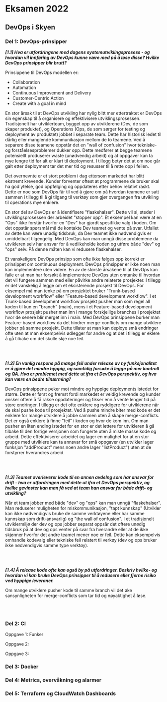 # Eksamen 2022
## DevOps i Skyen


### Del 1: DevOps-prinsipper
***[1.1] Hva er utfordringene med dagens systemutviklingsprosess - og hvordan vil innføring av DevOps kunne være med på å løse disse? Hvilke DevOps prinsipper blir brutt?***

Prinsippene til DevOps modellen er:
* Collaboration
* Automation
* Continuous Improvement and Delivery
* Customer-Centric Action
* Create with a goal in mind

En stor årsak til at DevOps utvikling har nylig blitt mer ettertraktet er DevOps sin egenskap til å organisere og effektivisere utviklingsprosessen. Tradisjonelt har utviklerteam, bygget opp av utviklerene (Dev, de som skaper produktet), og Operations (Ops, de som sørger for testing og deployment av produktet) jobbet i separate team. Dette har historisk ledet til dårlig eller manglende kommunikasjon mellom de to teamene. Ved å separere disse teamene oppstår det en "wall of confusion" hvor tekniske- og forståelsesproblemer dukker opp. Dette medfører at begge teamene potensiellt produserer waste (unødvendig arbeid) og at oppgaver kan ta mye lengre tid før alt er klart til deployment. I tillegg betyr det at om noe går galt etter deployment tar det mer tid og resusser til å rette opp i feilen. 

Det overnevnte er et stort problem i dag ettersom markedet har blitt ekstremt krevende. Kunder forventer oftest at programmene de bruker skal ha god ytelse, god oppfølging og oppdateres etter behov relativt raskt. Dette er noe som DevOps får til ved å gjøre om på hvordan teamene er satt sammen i tillegg til å gi tilgang til verktøy som gjør overgangen fra utvikling til operations mye enklere.

En stor del av DevOps er å identifisere "flaskehalser". Dette vil si, steder i utviklingsprosessen der arbeidet "stopper opp". Et eksempel kan være at en "Ops" ikke forstår hvorfor en "Dev" har gjordt spesifikke valg i koden. Om det oppstår spørsmål må de kontakte Dev teamet og vente på svar. Utfallet av dette kan være unødig tidsbruk, da Dev teamet ikke nødvendigvis er umiddelbart tilgengelig. Med DevOps kan man unngå disse problemene da utvikleren selv har ansvar for å vedlikeholde koden og utføre både "dev" og "ops" selv. På denne måten kan vi redusere flaskehalser.

Et vanskeligere DevOps prinsipp som ofte ikke følges opp korrekt er prinsippet om continuous deployment. DevOps prinsipper er ikke noen man kan implementere uten videre. En av de største årsakene til at DevOps kan faile er at man har forsøkt å implementere DevOps uten omtanke til hvordan det vil fungere sammen med eller påvirke andre relaterte prosjekter. I tillegg er det vanskelig å legge om et eksisterende prosjekt til DevOps. For eksempel må man tenke på om prosjektet bruker "Trunk-based development workflow" eller "Feature-based development workflow". I et Trunk-based development workflow prosjekt pusher man som regel all koden til kun en "branch" (main), mens i et Feature-based development workflow prosjekt pusher man inn i mange forskjellige branches i prosjektet hvor de senere blir merget inn i main. Med DevOps prinsippene burker man Feature-based workflow da det hindrer merge-conflicts om mange utviklere jobber på samme prosjekt. Dette tillater at man kan deploye små endringer ofte uten at man eksempelvis ødlegger for andre og at det i tillegg er eklere å gå tilbake om det skulle skje noe feil.

<br>
<br>

***[1.2] En vanlig respons på mange feil under release av ny funksjonalitet er å gjøre det mindre hyppig, og samtidig forsøke å legge på mer kontroll og QA. Hva er problemet med dette ut ifra et DevOps perspektiv, og hva kan være en bedre tilnærming?***

DevOps prinsippene peker mot mindre og hyppige deployments istedet for større. Dette er først og fremst fordi markedet er veldig krevende og kunder ønsker oftere å få rakse oppdateringer og fikser enn å vente lenger tid på store endringer. I tillegg er det ofte enklere og ryddigere for utviklerene når de skal pushe kode til prosjektet. Ved å pushe mindre biter med kode er det enklere for mange utviklere å jobbe sammen uten å skape merge-conflicts. Det er også enklere å finne "feil" i koden og hvor de kom inn. Om man pusher en liten ending istedet for en stor er det lettere for utvikleren å gå tilbake til den forrige versjonen som fungerte uten å miste masse kode og arbeid. Dette effektiviserer arbeidet og lager en mulighet for at en stor gruppe med utviklere kan ta annsvar for små oppgaver (en utvikler lager funksjon "addProduct" mens noen andre lager "listProduct") uten at de forstyrrer hverandres arbeid. 

<br>
<br>

***[1.3] Teamet overleverer kode til en annen avdelng som har ansvar for drift - hva er utfordringen med dette ut ifra et DevOps perspektiv, og hvilke gevinster kan man få ved at team han ansvar for både drift- og utvikling?***

Når et team jobber med både "dev" og "ops" kan man unngå "flaskehalser". Man reduserer muligheten for miskommunikasjon, "tapt kunnskap" (Utvikler kan ikke nødvendigvis bruke de samme verktøyene eller har samme kunnskap som drift-ansvarlig) og "the wall of confusion". I et tradisjonelt utviklermiljø der dev og ops jobber separat oppsår det oftere unødig tidsbruk på at dev og ops venter på svar fra hverandre eller at de ikke skjønner hvorfor det andre teamet mener noe er feil. Dette kan eksempelvis omhandle kodevalg eller tekniske feil relatert til verkøy (dev og ops bruker ikke nødvendigvis samme type verktøy).

<br>
<br>

***[1.4] Å release kode ofte kan også by på utfordringer. Beskriv hvilke- og hvordan vi kan bruke DevOps prinsipper til å redusere eller fjerne risiko ved hyppige leveraner.***

Om mange utviklere pusher kode til samme branch vil det øke sansynligheten for merge-conflicts som tar tid og nøyaktighet å løse. 

<br>
<br>

### Del 2: CI
Oppgave 1:
Funker

Oppgave 2:


Oppgave 3:

### Del 3: Docker


### Del 4: Metrics, overvåkning og alarmer


### Del 5: Terraform og CloudWatch Dashboards
